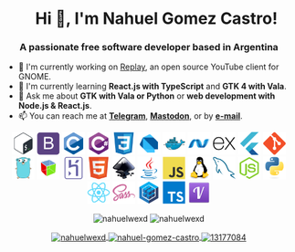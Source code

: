 <h1 align="center">
    Hi 👋, I'm Nahuel Gomez Castro!
</h1>

<h3 align="center">
    A passionate free software developer based in Argentina
</h3>

- 🔭 I'm currently working on [Replay](https://github.com/nahuelwexd/Replay), an open source YouTube client for GNOME.
- 🌱 I'm currently learning **React.js with TypeScript** and **GTK 4 with Vala**.
- 💬 Ask me about **GTK with Vala or Python** or **web development with Node.js & React.js**.
- 📫 You can reach me at **[Telegram](https://t.me/nahuelwexd)**, **<a rel="me" href="https://floss.social/@nahuelwexd">Mastodon</a>**, or by **[e-mail](mailto:nahual_gomca@outlook.com.ar)**.

<p align="center">
    <img src="icons/bash.svg" alt="bash" width="40" height="40"/>
    <img src="icons/bootstrap.svg" alt="bootstrap" width="40" height="40"/>
    <img src="icons/c.svg" alt="c" width="40" height="40" />
    <img src="icons/csharp.svg" alt="csharp" width="40" height="40"/>
    <img src="icons/css3.svg" alt="css3" width="40" height="40"/>
    <img src="icons/dart.svg" alt="dart" width="40" height="40"/>
    <img src="icons/docker.svg" alt="docker" width="40" height="40"/>
    <img src="icons/dotnet.svg" alt="dotnet" width="40" height="40"/>
    <img src="icons/express.svg" alt="express" width="40" height="40"/>
    <img src="icons/flutter.svg" alt="flutter" width="40" height="40"/>
    <img src="icons/git.svg" alt="git" width="40" height="40"/>
    <img src="icons/go.svg" alt="go" width="40" height="40" />
    <img src="icons/gtk.svg" alt="gtk" width="40" height="40" />
    <img src="icons/heroku.svg" alt="heroku" width="40" height="40" />
    <img src="icons/html5.svg" alt="html5" width="40" height="40" />
    <img src="icons/inkscape.svg" alt="inkscape" width="40" height="40" />
    <img src="icons/java.svg" alt="java" width="40" height="40" />
    <img src="icons/javascript.svg" alt="javascript" width="40" height="40"/>
    <img src="icons/linux.svg" alt="linux" width="40" height="40"/>
    <img src="icons/mysql.svg" alt="mysql" width="40" height="40"/>
    <img src="icons/nodejs.svg" alt="nodejs" width="40" height="40"/>
    <img src="icons/python.svg" alt="python" width="40" height="40"/>
    <img src="icons/react.svg" alt="react" width="40" height="40"/>
    <img src="icons/sass.svg" alt="sass" width="40" height="40"/>
    <img src="icons/sequelize.svg" alt="sequelize" width="40" height="40" />
    <img src="icons/typescript.svg" alt="typescript" width="40" height="40" />
    <img src="icons/vala.svg" alt="vala" width="40" height="40" />
</p>

<p align="center">
    <img src="https://github-readme-stats.vercel.app/api/top-langs/?username=nahuelwexd&layout=compact&hide=html" alt="nahuelwexd">
    <img src="https://github-readme-stats.vercel.app/api?username=nahuelwexd&show_icons=true" alt="nahuelwexd">
</p>

<p align="center">
    <a href="https://twitter.com/nahuelwexd" target="blank">
        <img align="center" src="https://cdn.jsdelivr.net/npm/simple-icons@3.0.1/icons/twitter.svg" alt="nahuelwexd" height="30" width="30">
      </a>
    <a href="https://linkedin.com/in/nahuel-gomez-castro" target="blank">
        <img align="center" src="https://cdn.jsdelivr.net/npm/simple-icons@3.0.1/icons/linkedin.svg" alt="nahuel-gomez-castro" height="30" width="30">
    </a>
    <a href="https://stackoverflow.com/users/13177084" target="blank">
        <img align="center" src="https://cdn.jsdelivr.net/npm/simple-icons@3.0.1/icons/stackoverflow.svg" alt="13177084" height="30" width="30">
    </a>
</p>
